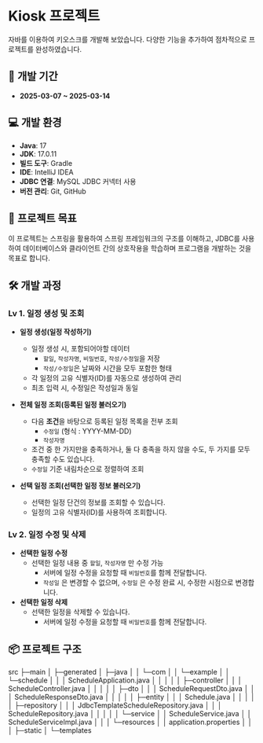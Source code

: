 # Kiosk 프로젝트

자바를 이용하여 키오스크를 개발해 보았습니다. 다양한 기능을 추가하여 점차적으로 프로젝트를 완성하였습니다.

## 📅 개발 기간

- **2025-03-07 ~ 2025-03-14**

## 💻 개발 환경

- **Java**: 17
- **JDK**: 17.0.11
- **빌드 도구**: Gradle
- **IDE**: IntelliJ IDEA
- **JDBC 연결**: MySQL JDBC 커넥터 사용
- **버전 관리**: Git, GitHub

## 🚀 프로젝트 목표

이 프로젝트는 스프링을 활용하여 스프링 프레임워크의 구조를 이해하고, JDBC를 사용하여 데이터베이스와 클라이언트 간의 상호작용을 학습하며 프로그램을 개발하는 것을 목표로 합니다.

## 🛠️ 개발 과정

### Lv 1. 일정 생성 및 조회
- **일정 생성(일정 작성하기)**
  - 일정 생성 시, 포함되어야할 데이터
    - `할일`, `작성자명`, `비밀번호`, `작성/수정일`을 저장
    - `작성/수정일`은 날짜와 시간을 모두 포함한 형태
  - 각 일정의 고유 식별자(ID)를 자동으로 생성하여 관리
  - 최초 입력 시, 수정일은 작성일과 동일

- **전체 일정 조회(등록된 일정 불러오기)**
  - 다음 **조건**을 바탕으로 등록된 일정 목록을 전부 조회
    - `수정일` (형식 : YYYY-MM-DD)
    - `작성자명`
  - 조건 중 한 가지만을 충족하거나, 둘 다 충족을 하지 않을 수도, 두 가지를 모두 충족할 수도 있습니다.
  - `수정일` 기준 내림차순으로 정렬하여 조회
        
- **선택 일정 조회(선택한 일정 정보 불러오기)**
  - 선택한 일정 단건의 정보를 조회할 수 있습니다.
  - 일정의 고유 식별자(ID)를 사용하여 조회합니다.

### Lv 2. 일정 수정 및 삭제 

- **선택한 일정 수정**
  - 선택한 일정 내용 중 `할일`, `작성자명` 만 수정 가능
    - 서버에 일정 수정을 요청할 때 `비밀번호`를 함께 전달합니다.
    - `작성일` 은 변경할 수 없으며, `수정일` 은 수정 완료 시, 수정한 시점으로 변경합니다.
- **선택한 일정 삭제**
  - 선택한 일정을 삭제할 수 있습니다.
    - 서버에 일정 수정을 요청할 때 `비밀번호`를 함께 전달합니다.

## 📦 프로젝트 구조

src
    ├─main
    │  ├─generated
    │  ├─java
    │  │  └─com
    │  │      └─example
    │  │          └─schedule
    │  │              │  ScheduleApplication.java
    │  │              │
    │  │              ├─controller
    │  │              │      ScheduleController.java
    │  │              │
    │  │              ├─dto
    │  │              │      ScheduleRequestDto.java
    │  │              │      ScheduleResponseDto.java
    │  │              │
    │  │              ├─entity
    │  │              │      Schedule.java
    │  │              │
    │  │              ├─repository
    │  │              │      JdbcTemplateScheduleRepository.java
    │  │              │      ScheduleRepository.java
    │  │              │
    │  │              └─service
    │  │                      ScheduleService.java
    │  │                      ScheduleServiceImpl.java
    │  │
    │  └─resources
    │      │  application.properties
    │      │
    │      ├─static
    │      └─templates

